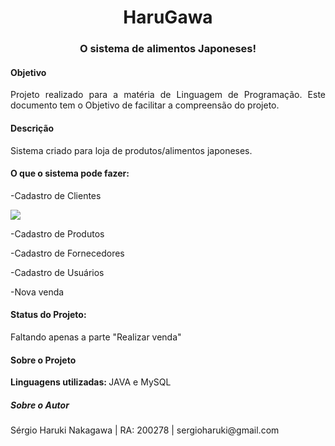 <h1 align="center"> HaruGawa </h1>
<h3 align="center"> O sistema de alimentos Japoneses! </h3>

<h4>Objetivo</h4>
<p align="justify">Projeto realizado para a matéria de Linguagem de Programação. Este documento tem o Objetivo de facilitar a compreensão do projeto.</p>

<h4>Descrição</h4>
<p align="justify">Sistema criado para loja de produtos/alimentos japoneses.</p>

<h4>O que o sistema pode fazer:</h4>
<p align="justify">-Cadastro de Clientes</p>
 <img src="https://github.com/Sergioharuki/Sistema-loja/blob/main/src/images/TelaCadastroCliente.PNG">
<p align="justify">-Cadastro de Produtos</p>
<p align="justify">-Cadastro de Fornecedores</p>
<p align="justify">-Cadastro de Usuários</p>
<p align="justify">-Nova venda</p>

<h4>Status do Projeto:</h4>
<p align="justify">Faltando apenas a parte "Realizar venda"</p>

<h4>Sobre o Projeto</h4>
<p><b>Linguagens utilizadas: </b>JAVA e MySQL</p>

<h5>Sobre o Autor</h5>
<p align="justify">Sérgio Haruki Nakagawa | RA: 200278 |  sergioharuki@gmail.com</p>
